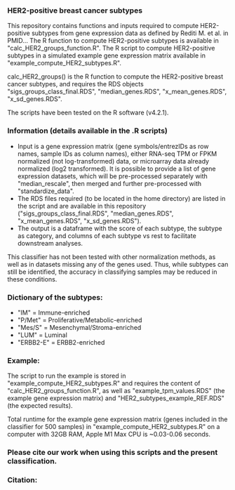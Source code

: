 ### HER2-positive breast cancer subtypes
This repository contains functions and inputs required to compute HER2-positive subtypes from gene expression data as defined by Rediti M. et al. in PMID...
The R function to compute HER2-positive subtypes is available in "calc_HER2_groups_function.R".
The R script to compute HER2-positive subtypes in a simulated example gene expression matrix available in "example_compute_HER2_subtypes.R".

calc_HER2_groups() is the R function to compute the HER2-positive breast cancer subtypes, and requires the RDS objects "sigs_groups_class_final.RDS", "median_genes.RDS", "x_mean_genes.RDS", "x_sd_genes.RDS".

The scripts have been tested on the R software (v4.2.1).


### Information (details available in the .R scripts)
- Input is a gene expression matrix (gene symbols/entrezIDs as row names, sample IDs as column names), either RNA-seq TPM or FPKM normalized (not log-transformed) data, or microarray data already normalized (log2 transformed). 
It is possible to provide a list of gene expression datasets, which will be pre-processed separately with "median_rescale", then merged and further pre-processed with "standardize_data".
- The RDS files required (to be located in the home directory) are listed in the script and are available in this repository ("sigs_groups_class_final.RDS", "median_genes.RDS", "x_mean_genes.RDS", "x_sd_genes.RDS").
- The output is a dataframe with the score of each subtype, the subtype as category, and columns of each subtype vs rest to facilitate downstream analyses.

This classifier has not been tested with other normalization methods, as well as in datasets missing any of the genes used. Thus, while subtypes can still be identified, the accuracy in classifying samples may be reduced in these conditions.


### Dictionary of the subtypes:
- "IM" = Immune-enriched          
- "P/Met" = Proliferative/Metabolic-enriched  
- "Mes/S" = Mesenchymal/Stroma-enriched  
- "LUM" = Luminal  
- "ERBB2-E" = ERBB2-enriched  


### Example:
The script to run the example is stored in "example_compute_HER2_subtypes.R" and requires the content of "calc_HER2_groups_function.R", as well as "example_tpm_values.RDS" (the example gene expression matrix) and "HER2_subtypes_example_REF.RDS" (the expected results).

Total runtime for the example gene expression matrix (genes included in the classifier for 500 samples) in "example_compute_HER2_subtypes.R" on a computer with 32GB RAM, Apple M1 Max CPU is ~0.03-0.06 seconds.

### Please cite our work when using this scripts and the present classification.

### Citation:




